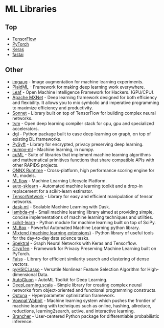 # ML Libraries

## Top

- [TensorFlow](tensorflow.md)
- [PyTorch](pytorch.md)
- [Keras](keras.md)
- [fastai](https://github.com/fastai/fastai)

## Other

- [imgaug](https://github.com/aleju/imgaug) - Image augmentation for machine learning experiments.
- [PlaidML](https://github.com/plaidml/plaidml) - Framework for making deep learning work everywhere.
- [Leaf](https://github.com/autumnai/leaf) - Open Machine Intelligence Framework for Hackers. (GPU/CPU).
- [Apache MXNet](https://github.com/apache/incubator-mxnet) - Deep learning framework designed for both efficiency and flexibility. It allows you to mix symbolic and imperative programming to maximize efficiency and productivity.
- [Sonnet](https://github.com/deepmind/sonnet) - Library built on top of TensorFlow for building complex neural networks.
- [tvm](https://github.com/dmlc/tvm/) - Open deep learning compiler stack for cpu, gpu and specialized accelerators.
- [dgl](https://github.com/dmlc/dgl) - Python package built to ease deep learning on graph, on top of existing DL frameworks.
- [PySyft](https://github.com/OpenMined/PySyft) - Library for encrypted, privacy preserving deep learning.
- [numpy-ml](https://github.com/ddbourgin/numpy-ml) - Machine learning, in numpy.
- [cuML](https://github.com/rapidsai/cuml) - Suite of libraries that implement machine learning algorithms and mathematical primitives functions that share compatible APIs with other RAPIDS projects.
- [ONNX Runtime](https://github.com/microsoft/onnxruntime) - Cross-platform, high performance scoring engine for ML models.
- [MLflow](https://github.com/mlflow/mlflow) - Machine Learning Lifecycle Platform.
- [auto-sklearn](https://github.com/automl/auto-sklearn) - Automated machine learning toolkit and a drop-in replacement for a scikit-learn estimator.
- [TensorNetwork](https://github.com/google/TensorNetwork) - Library for easy and efficient manipulation of tensor networks.
- [dask-ml](https://github.com/dask/dask-ml) - Scalable Machine Learning with Dask.
- [lambda-ml](https://github.com/cloudkj/lambda-ml) - Small machine learning library aimed at providing simple, concise implementations of machine learning techniques and utilities.
- [scikit-learn](https://github.com/scikit-learn/scikit-learn) - Python module for machine learning built on top of SciPy.
- [MLBox](https://github.com/AxeldeRomblay/MLBox) - Powerful Automated Machine Learning python library.
- [Mlxtend (machine learning extensions)](https://github.com/rasbt/mlxtend) - Python library of useful tools for the day-to-day data science tasks.
- [Spektral](https://github.com/danielegrattarola/spektral) - Graph Neural Networks with Keras and Tensorflow.
- [CrypTen](https://github.com/facebookresearch/CrypTen) - Framework for Privacy Preserving Machine Learning built on PyTorch.
- [Faiss](https://github.com/facebookresearch/faiss) - Library for efficient similarity search and clustering of dense vectors.
- [pyHSICLasso](https://github.com/riken-aip/pyHSICLasso) - Versatile Nonlinear Feature Selection Algorithm for High-dimensional Data.
- [AutoGluon](https://github.com/awslabs/autogluon) - AutoML Toolkit for Deep Learning.
- [DeepLearning.scala](https://github.com/ThoughtWorksInc/DeepLearning.scala) - Simple library for creating complex neural networks from object-oriented and functional programming constructs.
- [Optuna](https://github.com/optuna/optuna) - Hyperparameter optimization framework.
- [Vowpal Wabbit](https://github.com/VowpalWabbit/vowpal_wabbit) - Machine learning system which pushes the frontier of machine learning with techniques such as online, hashing, allreduce, reductions, learning2search, active, and interactive learning.
- [Brancher](https://github.com/AI-DI/Brancher) - User-centered Python package for differentiable probabilistic inference.
